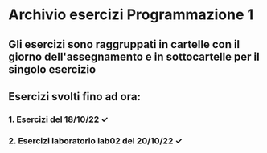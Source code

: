 # Archivio esercizi Programmazione 1

## Gli esercizi sono raggruppati in cartelle con il giorno dell'assegnamento e in sottocartelle per il singolo esercizio

## Esercizi svolti fino ad ora:

### 1. Esercizi del 18/10/22 ✓
### 2. Esercizi laboratorio lab02 del 20/10/22 ✓
